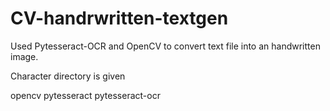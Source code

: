 # CV-handrwritten-textgen

Used Pytesseract-OCR and OpenCV to convert text file into an handwritten image.

Character directory is given


opencv pytesseract pytesseract-ocr
